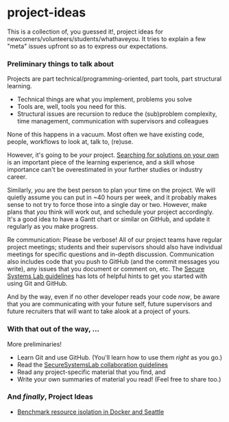 # project-ideas

This is a collection of, you guessed it!, project ideas for
newcomers/volunteers/students/whathaveyou. It tries to explain
a few "meta" issues upfront so as to express our expectations.


### Preliminary things to talk about

Projects are part technical/programming-oriented, part tools, part
structural learning.
* Technical things are what you implement, problems you solve
* Tools are, well, tools you need for this.
* Structural issues are recursion to reduce the (sub)problem complexity,
   time management, communication with supervisors and colleagues

None of this happens in a vacuum. Most often we have existing code,
people, workflows to look at, talk to, (re)use.

However, it's going to be *your* project.
[Searching for solutions on your own](http://catb.org/%7Eesr/faqs/smart-questions.html#before)
is an important piece of the learning experience, and a skill
whose importance can't be overestimated in your further studies or
industry career.


Similarly, *you* are the best person to plan your time on the project.
We will quietly assume you can put in ~40 hours per week, and it probably
makes sense to not try to force those into a single day or two.
However, make plans that *you* think will work out, and schedule your
project accordingly. It's a good idea to have a Gantt chart or similar
on GitHub, and update it regularly as you make progress.

Re communication: Please be verbose!
All of our project teams have regular project meetings; students and
their supervisors should also have individual meetings for specific
questions and in-depth discussion.
Communication also includes code that you push to GitHub (and the commit
messages you write), any issues that you document or comment on, etc.
The [Secure Systems Lab guidelines](https://github.com/secure-systems-lab/code-style-guidelines/blob/contributor_guidelines/development_workflow.md)
has lots of helpful hints to get you started with using Git and GitHub.

And by the way, even if no other developer reads your code *now*, be aware
that you are communicating with your future self, future supervisors
and future recruiters that will want to take alook at a project of yours.


### With that out of the way, ...

More preliminaries!

* Learn Git and use GitHub. (You'll learn how to use them *right* as you go.)
* Read the [SecureSystemsLab collaboration guidelines](https://ssl.engineering.nyu.edu/collaborate)
* Read any project-specific material that you find, and
* Write your own summaries of material you read! (Feel free to share too.)


### And *finally*, Project Ideas
* [Benchmark resource isolation in Docker and Seattle](docker.md)
